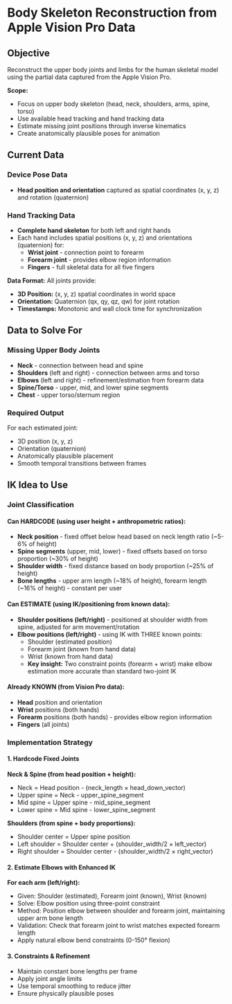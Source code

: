 # Body Skeleton Reconstruction from Apple Vision Pro Data

## Objective
Reconstruct the upper body joints and limbs for the human skeletal model using the partial data captured from the Apple Vision Pro.

**Scope:**
- Focus on upper body skeleton (head, neck, shoulders, arms, spine, torso)
- Use available head tracking and hand tracking data
- Estimate missing joint positions through inverse kinematics
- Create anatomically plausible poses for animation

## Current Data

### Device Pose Data
- **Head position and orientation** captured as spatial coordinates (x, y, z) and rotation (quaternion)

### Hand Tracking Data
- **Complete hand skeleton** for both left and right hands
- Each hand includes spatial positions (x, y, z) and orientations (quaternion) for:
  - **Wrist joint** - connection point to forearm
  - **Forearm joint** - provides elbow region information
  - **Fingers** - full skeletal data for all five fingers

**Data Format:**
All joints provide:
- **3D Position:** (x, y, z) spatial coordinates in world space
- **Orientation:** Quaternion (qx, qy, qz, qw) for joint rotation
- **Timestamps:** Monotonic and wall clock time for synchronization

## Data to Solve For

### Missing Upper Body Joints
- **Neck** - connection between head and spine
- **Shoulders** (left and right) - connection between arms and torso
- **Elbows** (left and right) - refinement/estimation from forearm data
- **Spine/Torso** - upper, mid, and lower spine segments
- **Chest** - upper torso/sternum region

### Required Output
For each estimated joint:
- 3D position (x, y, z)
- Orientation (quaternion)
- Anatomically plausible placement
- Smooth temporal transitions between frames

## IK Idea to Use

### Joint Classification

#### Can HARDCODE (using user height + anthropometric ratios):
- **Neck position** - fixed offset below head based on neck length ratio (~5-6% of height)
- **Spine segments** (upper, mid, lower) - fixed offsets based on torso proportion (~30% of height)
- **Shoulder width** - fixed distance based on body proportion (~25% of height)
- **Bone lengths** - upper arm length (~18% of height), forearm length (~16% of height) - constant per user

#### Can ESTIMATE (using IK/positioning from known data):
- **Shoulder positions (left/right)** - positioned at shoulder width from spine, adjusted for arm movement/rotation
- **Elbow positions (left/right)** - using IK with THREE known points:
  - Shoulder (estimated position)
  - Forearm joint (known from hand data)
  - Wrist (known from hand data)
  - **Key insight:** Two constraint points (forearm + wrist) make elbow estimation more accurate than standard two-joint IK

#### Already KNOWN (from Vision Pro data):
- **Head** position and orientation
- **Wrist** positions (both hands)
- **Forearm** positions (both hands) - provides elbow region information
- **Fingers** (all joints)

### Implementation Strategy

#### 1. Hardcode Fixed Joints
**Neck & Spine (from head position + height):**
- Neck = Head position - (neck_length × head_down_vector)
- Upper spine = Neck - upper_spine_segment
- Mid spine = Upper spine - mid_spine_segment
- Lower spine = Mid spine - lower_spine_segment

**Shoulders (from spine + body proportions):**
- Shoulder center = Upper spine position
- Left shoulder = Shoulder center + (shoulder_width/2 × left_vector)
- Right shoulder = Shoulder center - (shoulder_width/2 × right_vector)

#### 2. Estimate Elbows with Enhanced IK
**For each arm (left/right):**
- Given: Shoulder (estimated), Forearm joint (known), Wrist (known)
- Solve: Elbow position using three-point constraint
- Method: Position elbow between shoulder and forearm joint, maintaining upper arm bone length
- Validation: Check that forearm joint to wrist matches expected forearm length
- Apply natural elbow bend constraints (0-150° flexion)

#### 3. Constraints & Refinement
- Maintain constant bone lengths per frame
- Apply joint angle limits
- Use temporal smoothing to reduce jitter
- Ensure physically plausible poses
